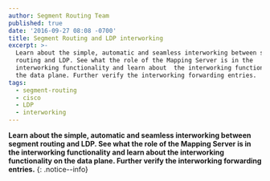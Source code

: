 ```yaml
---
author: Segment Routing Team
published: true
date: '2016-09-27 08:08 -0700'
title: Segment Routing and LDP interworking
excerpt: >-
  Learn about the simple, automatic and seamless interworking between segment
  routing and LDP. See what the role of the Mapping Server is in the
  interworking functionality and learn about  the interworking functionality on
  the data plane. Further verify the interworking forwarding entries.
tags:
  - segment-routing
  - cisco
  - LDP
  - interworking
---
```


**Learn about the simple, automatic and seamless interworking between segment routing and LDP. See what the role of the Mapping Server is in the interworking functionality and learn about  the interworking functionality on the data plane. Further verify the interworking forwarding entries.**
{: .notice--info}